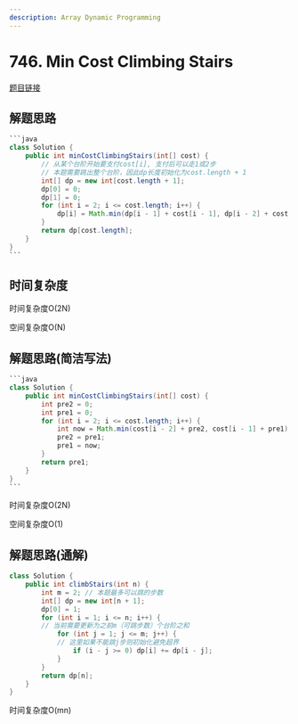 ```yaml
---
description: Array Dynamic Programming
---
```


# 746. Min Cost Climbing Stairs

[题目链接](https://leetcode.com/problems/min-cost-climbing-stairs/description/)

## 解题思路

````java
```java
class Solution {
    public int minCostClimbingStairs(int[] cost) {
        // 从某个台阶开始要支付cost[i], 支付后可以走1或2步
        // 本题需要跳出整个台阶，因此dp长度初始化为cost.length + 1
        int[] dp = new int[cost.length + 1];
        dp[0] = 0;
        dp[1] = 0;
        for (int i = 2; i <= cost.length; i++) {
            dp[i] = Math.min(dp[i - 1] + cost[i - 1], dp[i - 2] + cost[i - 2]);
        }
        return dp[cost.length];   
    }
}
```
````

## 时间复杂度

时间复杂度O(2N)

空间复杂度O(N)

## 解题思路(简洁写法)

````java
```java
class Solution {
    public int minCostClimbingStairs(int[] cost) {
        int pre2 = 0;
        int pre1 = 0;
        for (int i = 2; i <= cost.length; i++) {
            int now = Math.min(cost[i - 2] + pre2, cost[i - 1] + pre1);
            pre2 = pre1;
            pre1 = now;
        }
        return pre1;
    }
}
```
````

时间复杂度O(2N)

空间复杂度O(1)

## 解题思路(通解)

```java
class Solution {
    public int climbStairs(int n) {
        int m = 2; // 本题最多可以跳的步数
        int[] dp = new int[n + 1];
        dp[0] = 1;
        for (int i = 1; i <= n; i++) {
        // 当前需要更新为之前m（可跳步数）个台阶之和
            for (int j = 1; j <= m; j++) {
            // 这里如果不能跳j步则初始化避免超界
                if (i - j >= 0) dp[i] += dp[i - j];
            }
        }
        return dp[n];
    }
}
```

时间复杂度O(mn)
